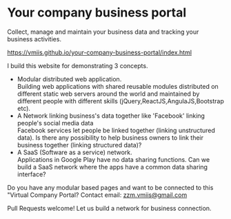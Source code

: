 # Your company business portal  
Collect, manage and maintain your business data and tracking your business activities.  
  
https://vmiis.github.io/your-company-business-portal/index.html  


I build this website for demonstrating 3 concepts.  

* Modular distributed web application.  
Building web applications with shared reusable modules distributed on different static web servers around the world and maintained by different people with different skills (jQuery,ReactJS,AngulaJS,Bootstrap etc).
* A Network linking business's data together like 'Facebook' linking people's social media data  
Facebook services let people be linked together (linking unstructured data). Is there any possibility to help business owners to link their business together (linking structured data)?
* A SaaS (Software as a service) network.  
Applications in Google Play have no data sharing functions.	Can we build a SaaS network where the apps have a common data sharing interface?


Do you have any modular based pages and want to be connected to this "Virtual Company Portal?
Contact email: zzm.vmiis@gmail.com 

Pull Requests welcome! Let us build a network for business connection.
